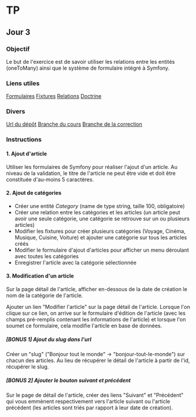 # TP

## Jour 3

### Objectif

Le but de l'exercice est de savoir utiliser les relations entre les entités (oneToMany) ainsi que le système de formulaire intégré à Symfony.

### Liens utiles

[Formulaires](https://symfony.com/doc/current/forms.html)
[Fixtures](https://symfony.com/bundles/DoctrineFixturesBundle/current/index.html)
[Relations](https://symfony.com/doc/current/doctrine/associations.html)
[Doctrine](https://symfony.com/doc/current/doctrine.html)

### Divers

[Url du dépôt](https://github.com/devoreve/symfony-tp)
[Branche du cours](https://github.com/devoreve/symfony-tp/tree/cours-j3)
[Branche de la correction](https://github.com/devoreve/symfony-tp/tree/correction-j3)

### Instructions

#### 1. Ajout d'article

Utiliser les formulaires de Symfony pour réaliser l'ajout d'un article. Au niveau de la validation, le titre de l'article ne peut être vide et doit être constituée d'au-moins 5 caractères.

#### 2. Ajout de catégories

* Créer une entité *Category* (name de type string, taille 100, obligatoire)
* Créer une relation entre les catégories et les articles (un article peut avoir une seule catégorie, une catégorie se retrouve sur un ou plusieurs articles)
* Modifier les fixtures pour créer plusieurs catégories (Voyage, Cinéma, Musique, Cuisine, Voiture) et ajouter une catégorie sur tous les articles créés
* Modifier le formulaire d'ajout d'articles pour afficher un menu déroulant avec toutes les catégories
* Enregistrer l'article avec la catégorie sélectionnée

#### 3. Modification d'un article

Sur la page détail de l'article, afficher en-dessous de la date de création le nom de la catégorie de l'article.

Ajouter un lien "Modifier l'article" sur la page détail de l'article. Lorsque l'on clique sur ce lien, on arrive sur le formulaire d'édition de l'article (avec les champs pré-remplis contenant les informations de l'article) et lorsque l'on soumet ce formulaire, cela modifie l'article en base de données.

##### [BONUS 1] Ajout du slug dans l'url

Créer un "slug" ("Bonjour tout le monde" -> "bonjour-tout-le-monde") sur chacun des articles. Au lieu de récupérer le détail de l'article à partir de l'id, récupérer le slug.

##### [BONUS 2] Ajouter le bouton suivant et précédent

Sur le page de détail de l'article, créer des liens "Suivant" et "Précédent" qui vous emmènent respectivement vers l'article suivant ou l'article précédent (les articles sont triés par rapport à leur date de création).